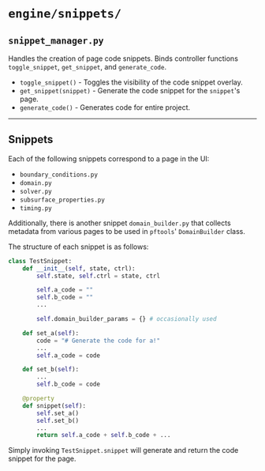 # `engine/snippets/`

## `snippet_manager.py`

Handles the creation of page code snippets. Binds controller functions `toggle_snippet`, `get_snippet`, and `generate_code`.

- `toggle_snippet()` - Toggles the visibility of the code snippet overlay.
- `get_snippet(snippet)` - Generate the code snippet for the `snippet`'s page.
- `generate_code()` - Generates code for entire project.

---

## Snippets

Each of the following snippets correspond to a page in the UI:

- `boundary_conditions.py`
- `domain.py`
- `solver.py`
- `subsurface_properties.py`
- `timing.py`

Additionally, there is another snippet `domain_builder.py` that collects metadata from various pages to be used in `pftools`' `DomainBuilder` class.

The structure of each snippet is as follows:

```python
class TestSnippet:
    def __init__(self, state, ctrl):
        self.state, self.ctrl = state, ctrl

        self.a_code = ""
        self.b_code = ""
        ...

        self.domain_builder_params = {} # occasionally used

    def set_a(self):
        code = "# Generate the code for a!"
        ...
        self.a_code = code

    def set_b(self):
        ...
        self.b_code = code

    @property
    def snippet(self):
        self.set_a()
        self.set_b()
        ...
        return self.a_code + self.b_code + ...
```

Simply invoking `TestSnippet.snippet` will generate and return the code snippet for the page.
